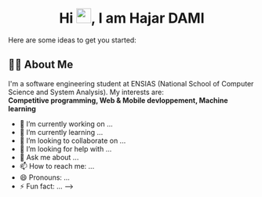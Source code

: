 <h1 align="center">Hi <img src="https://raw.githubusercontent.com/MartinHeinz/MartinHeinz/master/wave.gif" width="30px">, I am Hajar DAMI</h1>

Here are some ideas to get you started:
## 🙋‍♂️ About Me

I'm a software engineering student  at ENSIAS (National School of Computer Science and System Analysis).
My interests are:  
           **Competitive programming,
           Web & Mobile devloppement,
           Machine learning**


- 🔭 I’m currently working on ...
- 🌱 I’m currently learning ...
- 👯 I’m looking to collaborate on ...
- 🤔 I’m looking for help with ...
- 💬 Ask me about ...
- 📫 How to reach me: ...
- 😄 Pronouns: ...
- ⚡ Fun fact: ...
-->
